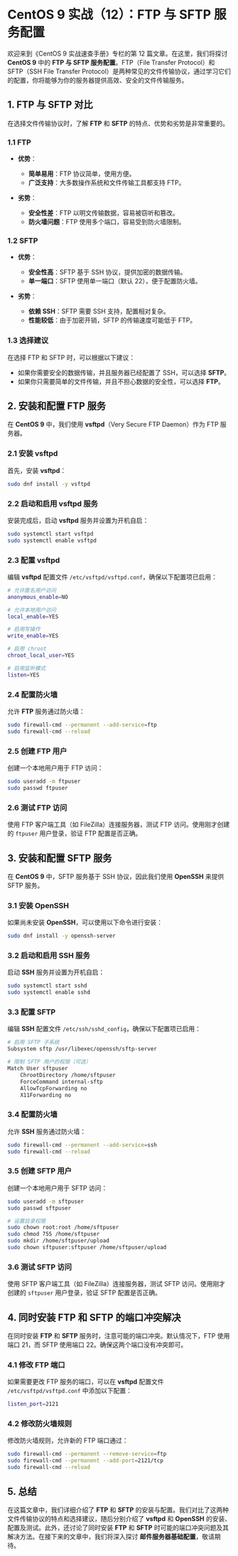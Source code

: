 # CentOS 9 实战（12）：FTP 与 SFTP 服务配置

欢迎来到《CentOS 9 实战速查手册》专栏的第 12 篇文章。在这里，我们将探讨 **CentOS 9** 中的 **FTP 与 SFTP 服务配置**。FTP（File Transfer Protocol）和 SFTP（SSH File Transfer Protocol）是两种常见的文件传输协议，通过学习它们的配置，你将能够为你的服务器提供高效、安全的文件传输服务。

## 1. FTP 与 SFTP 对比

在选择文件传输协议时，了解 **FTP** 和 **SFTP** 的特点、优势和劣势是非常重要的。

### 1.1 FTP

- **优势**：
  - **简单易用**：FTP 协议简单，使用方便。
  - **广泛支持**：大多数操作系统和文件传输工具都支持 FTP。

- **劣势**：
  - **安全性差**：FTP 以明文传输数据，容易被窃听和篡改。
  - **防火墙问题**：FTP 使用多个端口，容易受到防火墙限制。

### 1.2 SFTP

- **优势**：
  - **安全性高**：SFTP 基于 SSH 协议，提供加密的数据传输。
  - **单一端口**：SFTP 使用单一端口（默认 22），便于配置防火墙。

- **劣势**：
  - **依赖 SSH**：SFTP 需要 SSH 支持，配置相对复杂。
  - **性能较低**：由于加密开销，SFTP 的传输速度可能低于 FTP。

### 1.3 选择建议

在选择 FTP 和 SFTP 时，可以根据以下建议：

- 如果你需要安全的数据传输，并且服务器已经配置了 SSH，可以选择 **SFTP**。
- 如果你只需要简单的文件传输，并且不担心数据的安全性，可以选择 **FTP**。

## 2. 安装和配置 FTP 服务

在 **CentOS 9** 中，我们使用 **vsftpd**（Very Secure FTP Daemon）作为 FTP 服务器。

### 2.1 安装 vsftpd

首先，安装 **vsftpd**：

```sh
sudo dnf install -y vsftpd
```

### 2.2 启动和启用 vsftpd 服务

安装完成后，启动 **vsftpd** 服务并设置为开机自启：

```sh
sudo systemctl start vsftpd
sudo systemctl enable vsftpd
```

### 2.3 配置 vsftpd

编辑 **vsftpd** 配置文件 `/etc/vsftpd/vsftpd.conf`，确保以下配置项已启用：

```sh
# 允许匿名用户访问
anonymous_enable=NO

# 允许本地用户访问
local_enable=YES

# 启用写操作
write_enable=YES

# 启用 chroot
chroot_local_user=YES

# 启用监听模式
listen=YES
```

### 2.4 配置防火墙

允许 **FTP** 服务通过防火墙：

```sh
sudo firewall-cmd --permanent --add-service=ftp
sudo firewall-cmd --reload
```

### 2.5 创建 FTP 用户

创建一个本地用户用于 FTP 访问：

```sh
sudo useradd -m ftpuser
sudo passwd ftpuser
```

### 2.6 测试 FTP 访问

使用 FTP 客户端工具（如 FileZilla）连接服务器，测试 FTP 访问。使用刚才创建的 `ftpuser` 用户登录，验证 FTP 配置是否正确。

## 3. 安装和配置 SFTP 服务

在 **CentOS 9** 中，SFTP 服务基于 SSH 协议，因此我们使用 **OpenSSH** 来提供 SFTP 服务。

### 3.1 安装 OpenSSH

如果尚未安装 **OpenSSH**，可以使用以下命令进行安装：

```sh
sudo dnf install -y openssh-server
```

### 3.2 启动和启用 SSH 服务

启动 **SSH** 服务并设置为开机自启：

```sh
sudo systemctl start sshd
sudo systemctl enable sshd
```

### 3.3 配置 SFTP

编辑 **SSH** 配置文件 `/etc/ssh/sshd_config`，确保以下配置项已启用：

```sh
# 启用 SFTP 子系统
Subsystem sftp /usr/libexec/openssh/sftp-server

# 限制 SFTP 用户的权限（可选）
Match User sftpuser
    ChrootDirectory /home/sftpuser
    ForceCommand internal-sftp
    AllowTcpForwarding no
    X11Forwarding no
```

### 3.4 配置防火墙

允许 **SSH** 服务通过防火墙：

```sh
sudo firewall-cmd --permanent --add-service=ssh
sudo firewall-cmd --reload
```

### 3.5 创建 SFTP 用户

创建一个本地用户用于 SFTP 访问：

```sh
sudo useradd -m sftpuser
sudo passwd sftpuser

# 设置目录权限
sudo chown root:root /home/sftpuser
sudo chmod 755 /home/sftpuser
sudo mkdir /home/sftpuser/upload
sudo chown sftpuser:sftpuser /home/sftpuser/upload
```

### 3.6 测试 SFTP 访问

使用 SFTP 客户端工具（如 FileZilla）连接服务器，测试 SFTP 访问。使用刚才创建的 `sftpuser` 用户登录，验证 SFTP 配置是否正确。

## 4. 同时安装 FTP 和 SFTP 的端口冲突解决

在同时安装 **FTP** 和 **SFTP** 服务时，注意可能的端口冲突。默认情况下，FTP 使用端口 21，而 SFTP 使用端口 22。确保这两个端口没有冲突即可。

### 4.1 修改 FTP 端口

如果需要更改 FTP 服务的端口，可以在 **vsftpd** 配置文件 `/etc/vsftpd/vsftpd.conf` 中添加以下配置：

```sh
listen_port=2121
```

### 4.2 修改防火墙规则

修改防火墙规则，允许新的 FTP 端口通过：

```sh
sudo firewall-cmd --permanent --remove-service=ftp
sudo firewall-cmd --permanent --add-port=2121/tcp
sudo firewall-cmd --reload
```

## 5. 总结

在这篇文章中，我们详细介绍了 **FTP** 和 **SFTP** 的安装与配置。我们对比了这两种文件传输协议的特点和选择建议，随后分别介绍了 **vsftpd** 和 **OpenSSH** 的安装、配置及测试。此外，还讨论了同时安装 **FTP** 和 **SFTP** 时可能的端口冲突问题及其解决方法。在接下来的文章中，我们将深入探讨 **邮件服务器基础配置**，敬请期待。

